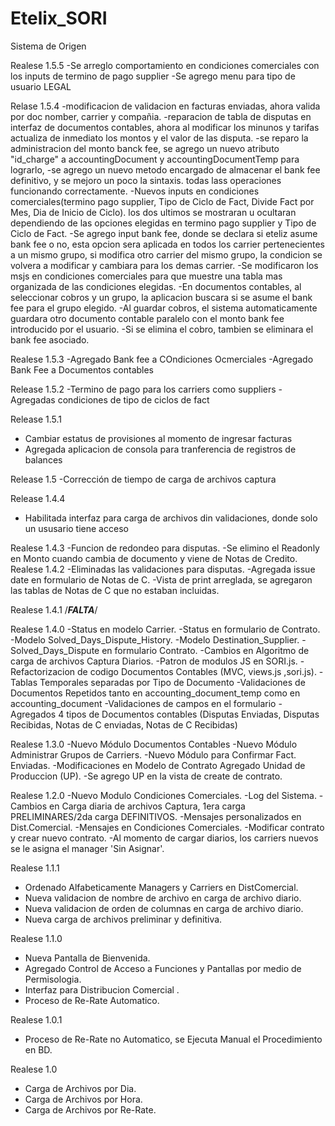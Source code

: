 ﻿Etelix_SORI
===========

Sistema de Origen


Realese 1.5.5
-Se arreglo comportamiento en condiciones comerciales con los inputs de termino de pago supplier
-Se agrego menu para tipo de usuario LEGAL


Relase 1.5.4
-modificacion de validacion en facturas enviadas, ahora valida por doc nomber, carrier y compañia.
-reparacion de tabla de disputas en interfaz de documentos contables, ahora al modificar los minunos y tarifas actualiza de inmediato los montos y el valor de las disputa.
-se reparo la administracion del monto banck fee, se agrego un nuevo atributo "id_charge" a accountingDocument y accountingDocumentTemp para lograrlo, 
-se agrego un nuevo metodo encargado de almacenar el bank fee definitivo, y se mejoro un poco la sintaxis. todas lass operaciones funcionando correctamente.
-Nuevos inputs en condiciones comerciales(termino pago supplier, Tipo de Ciclo de Fact, Divide Fact por Mes, Dia de Inicio de Ciclo). los dos ultimos  se mostraran u ocultaran dependiendo de las opciones elegidas en termino pago supplier y Tipo de Ciclo de Fact.
-Se agrego input bank fee, donde se declara si eteliz asume bank fee o no, esta opcion sera aplicada en todos los carrier pertenecientes a un mismo grupo, si modifica otro carrier del mismo grupo, la condicion se volvera a modificar y cambiara para los demas carrier.
-Se modificaron los msjs en condiciones comerciales para que muestre una tabla mas organizada de las condiciones elegidas.
-En documentos contables, al seleccionar cobros y un grupo, la aplicacion buscara si se asume el bank fee para el grupo elegido.
-Al guardar cobros, el sistema automaticamente guardara otro documento contable paralelo con el monto bank fee introducido por el usuario.
-Si se elimina el cobro, tambien se eliminara el bank fee asociado.

Realese 1.5.3
-Agregado Bank fee a COndiciones Ocmerciales
-Agregado Bank Fee a Documentos contables

Release 1.5.2
-Termino de pago para los carriers como suppliers
-Agregadas condiciones de tipo de ciclos de fact

Release 1.5.1
- Cambiar estatus de provisiones al momento de ingresar facturas
- Agregada aplicacion de consola para tranferencia de registros de balances

Release 1.5
-Corrección de tiempo de carga de archivos captura

Release 1.4.4
- Habilitada interfaz para carga de archivos din validaciones, donde solo un ususario tiene acceso

Realese 1.4.3
-Funcion de redondeo para disputas.
-Se elimino el Readonly en Monto cuando cambia de documento y viene de Notas de Credito.
Realese 1.4.2
-Eliminadas las validaciones para disputas.
-Agregada issue date en formulario de Notas de C.
-Vista de print arreglada, se agregaron las tablas de Notas de C que no estaban incluidas.

Realese 1.4.1
/***FALTA***/

Realese 1.4.0
-Status en modelo Carrier.
-Status en formulario de Contrato.
-Modelo Solved_Days_Dispute_History.
-Modelo Destination_Supplier.
-Solved_Days_Dispute en formulario Contrato.
-Cambios en Algoritmo de carga de archivos Captura Diarios.
-Patron de modulos JS en SORI.js.
-Refactorizacion de codigo Documentos Contables (MVC, views.js ,sori.js).
-Tablas Temporales separadas por Tipo de Documento
-Validaciones de Documentos Repetidos tanto en accounting_document_temp como en accounting_document
-Validaciones de campos en el formulario
-Agregados 4 tipos de Documentos contables (Disputas Enviadas, Disputas Recibidas, Notas de C enviadas, Notas de C Recibidas)


Realese 1.3.0
-Nuevo Módulo Documentos Contables 
-Nuevo Módulo Administrar Grupos de Carriers.
-Nuevo Módulo para Confirmar Fact. Enviadas.
-Modificaciones en Modelo de Contrato Agregado Unidad de Produccion (UP).
-Se agrego UP en la vista de create de contrato.


Realese 1.2.0
-Nuevo Modulo Condiciones Comerciales.
-Log del Sistema.
-Cambios en Carga diaria de archivos Captura, 1era carga PRELIMINARES/2da carga DEFINITIVOS.
-Mensajes personalizados en Dist.Comercial.
-Mensajes en Condiciones Comerciales.
-Modificar contrato y crear nuevo contrato.
-Al momento de cargar diarios, los carriers nuevos se le asigna el manager 'Sin Asignar'.


Realese 1.1.1
- Ordenado Alfabeticamente Managers y Carriers en DistComercial.
- Nueva validacion de nombre de archivo en carga de archivo diario.
- Nueva validacion de orden de columnas en carga de archivo diario.
- Nueva carga de archivos preliminar y definitiva.

Realese 1.1.0
- Nueva Pantalla de Bienvenida.
- Agregado Control de Acceso a Funciones y Pantallas por medio de Permisologia.
- Interfaz para Distribucion Comercial .
- Proceso de Re-Rate Automatico.

Realese 1.0.1
- Proceso de Re-Rate no Automatico, se Ejecuta Manual el Procedimiento en BD.

Realese 1.0
- Carga de Archivos por Dia.
- Carga de Archivos por Hora.
- Carga de Archivos por Re-Rate.
